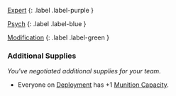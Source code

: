 
[Expert](Game/Advancement-List?Expert=true)
{: .label .label-purple }

[Psych](Game/Psych)
{: .label .label-blue }

[Modification](Game/Advancement-List?Modification=true)
{: .label .label-green }
### Additional Supplies
*You've negotiated additional supplies for your team.*
* Everyone on [Deployment](Game/Deployment) has +1 [Munition Capacity](Game/Additional-Attributes#Munition%20Capacity).

